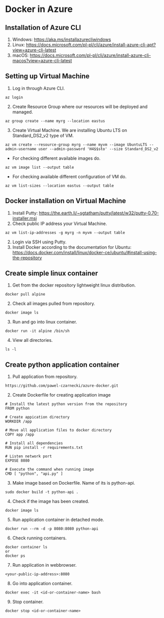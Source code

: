 # Docker in Azure

## Installation of Azure CLI 
1. Windows: https://aka.ms/installazurecliwindows
2. Linux: https://docs.microsoft.com/pl-pl/cli/azure/install-azure-cli-apt?view=azure-cli-latest
3. macOS: https://docs.microsoft.com/pl-pl/cli/azure/install-azure-cli-macos?view=azure-cli-latest

## Setting up Virtual Machine
1. Log in through Azure CLI.
```
az login
```
2. Create Resource Group where our resources will be deployed and managed.
```
az group create --name myrg --location eastus
```
3. Create Virtual Machine. We are installing Ubuntu LTS on Standard_DS2_v2 type of VM.
```
az vm create --resource-group myrg --name myvm --image UbuntuLTS --admin-username user --admin-password 'H4$$sło' --size Standard_DS2_v2
```
* For checking different available images do.
```
az vm image list --output table
```
* For checking available different configuration of VM do.
```
az vm list-sizes --location eastus --output table
```

## Docker installation on Virtual Machine
1. Install Putty: https://the.earth.li/~sgtatham/putty/latest/w32/putty-0.70-installer.msi
2. Check public IP address your Virtual Machine.
```
az vm list-ip-addresses -g myrg -n myvm --output table
```
2. Login via SSH using Putty.
3. Install Docker according to the documentation for Ubuntu: https://docs.docker.com/install/linux/docker-ce/ubuntu/#install-using-the-repository

## Create simple linux container
1. Get from the docker repository lightweight linux distribution.
```
docker pull alpine
```
2. Check all images pulled from repository.
```
docker image ls
```
3. Run and go into linux container.
```
docker run -it alpine /bin/sh
```
4. View all directories.
```
ls -l
```

## Create python application container
1. Pull application from repository.
```
https://github.com/pawel-czarnecki/azure-docker.git
```
2. Create Dockerfile for creating application image
```
# Install the latest python version from the repository
FROM python

# Create appication directory
WORKDIR /app

# Move all application files to docker directory
COPY app /app

# Install all dependencies
RUN pip install -r requirements.txt

# Listen network port
EXPOSE 8080

# Execute the command when running image
CMD [ "python", "api.py" ]
```
3. Make image based on Dockerfile. Name of its is python-api.
```
sudo docker build -t python-api .
```
4. Check if the image has been created.
```
docker image ls
```
5. Run application container in detached mode.
```
docker run --rm -d -p 8080:8080 python-api
```
6. Check running containers.
```
docker container ls
or
docker ps
```
7. Run application in webbrowser.
```
<your-public-ip-address>:8080
```
8. Go into application container.
```
docker exec -it <id-or-container-name> bash
```
9. Stop container.
```
docker stop <id-or-container-name>
```
